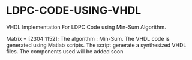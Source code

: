 # LDPC-CODE-USING-VHDL
VHDL Implementation For LDPC Code using Min-Sum Algorithm.

Matrix = [2304 1152];
The algorithm : Min-Sum.
The VHDL code is generated using Matlab scripts. The script generate a synthesized VHDL files.
The components used will be added soon

